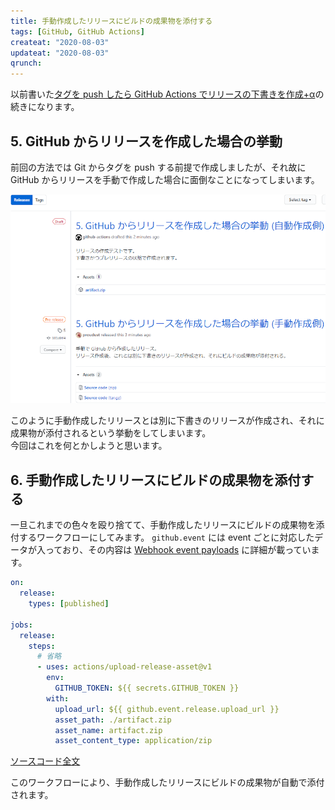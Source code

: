```yaml
---
title: 手動作成したリリースにビルドの成果物を添付する
tags: [GitHub, GitHub Actions]
createat: "2020-08-03"
updateat: "2020-08-03"
qrunch:
---
```


以前書いた[タグを push したら GitHub Actions でリリースの下書きを作成+α](https://proudust.github.io/20191220-create-release-with-ghactions/)の続きになります。

## 5. GitHub からリリースを作成した場合の挙動

前回の方法では Git からタグを push する前提で作成しましたが、それ故に GitHub からリリースを手動で作成した場合に面倒なことになってしまいます。

![手動作成とは別にもう一つ自動作成してしまう](5.png)

このように手動作成したリリースとは別に下書きのリリースが作成され、それに成果物が添付されるという挙動をしてしまいます。  
今回はこれを何とかしようと思います。  

## 6. 手動作成したリリースにビルドの成果物を添付する

一旦これまでの色々を殴り捨てて、手動作成したリリースにビルドの成果物を添付するワークフローにしてみます。
`github.event` には event ごとに対応したデータが入っており、その内容は [Webhook event payloads](https://developer.github.com/webhooks/event-payloads/) に詳細が載っています。

``` yml
on:
  release:
    types: [published]

jobs:
  release:
    steps:
      # 省略
      - uses: actions/upload-release-asset@v1
        env:
          GITHUB_TOKEN: ${{ secrets.GITHUB_TOKEN }}
        with:
          upload_url: ${{ github.event.release.upload_url }}
          asset_path: ./artifact.zip
          asset_name: artifact.zip
          asset_content_type: application/zip
```

[ソースコード全文](https://github.com/proudust/example-github-actions-release/blob/6/.github/workflows/release.yml)

このワークフローにより、手動作成したリリースにビルドの成果物が自動で添付されます。
